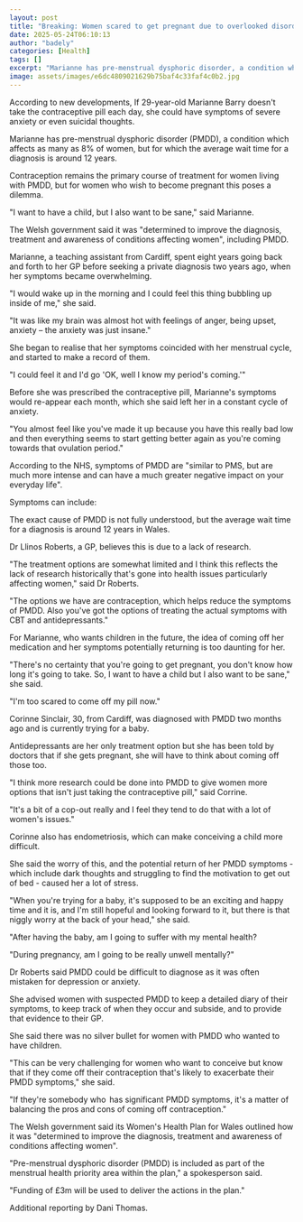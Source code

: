 ```yaml
---
layout: post
title: "Breaking: Women scared to get pregnant due to overlooked disorder"
date: 2025-05-24T06:10:13
author: "badely"
categories: [Health]
tags: []
excerpt: "Marianne has pre-menstrual dysphoric disorder, a condition which affects as many as 8% of women."
image: assets/images/e6dc4809021629b75baf4c33faf4c0b2.jpg
---
```


According to new developments, If 29-year-old Marianne Barry doesn't take the contraceptive pill each day, she could have symptoms of severe anxiety or even suicidal thoughts.

Marianne has pre-menstrual dysphoric disorder (PMDD), a condition which affects as many as 8% of women, but for which the average wait time for a diagnosis is around 12 years.

Contraception remains the primary course of treatment for women living with PMDD, but for women who wish to become pregnant this poses a dilemma.

"I want to have a child, but I also want to be sane," said Marianne.

The Welsh government said it was "determined to improve the diagnosis, treatment and awareness of conditions affecting women", including PMDD.

Marianne, a teaching assistant from Cardiff, spent eight years going back and forth to her GP before seeking a private diagnosis two years ago, when her symptoms became overwhelming.

"I would wake up in the morning and I could feel this thing bubbling up inside of me," she said.

"It was like my brain was almost hot with feelings of anger, being upset, anxiety – the anxiety was just insane."

She began to realise that her symptoms coincided with her menstrual cycle, and started to make a record of them.

"I could feel it and I'd go 'OK, well I know my period's coming.'"

Before she was prescribed the contraceptive pill, Marianne's symptoms would re-appear each month, which she said left her in a constant cycle of anxiety.

"You almost feel like you've made it up because you have this really bad low and then everything seems to start getting better again as you're coming towards that ovulation period."

According to the NHS, symptoms of PMDD are "similar to PMS, but are much more intense and can have a much greater negative impact on your everyday life".

Symptoms can include:

The exact cause of PMDD is not fully understood, but the average wait time for a diagnosis is around 12 years in Wales. 

Dr Llinos Roberts, a GP, believes this is due to a lack of research.

"The treatment options are somewhat limited and I think this reflects the lack of research historically that's gone into health issues particularly affecting women," said Dr Roberts.

"The options we have are contraception, which helps reduce the symptoms of PMDD. Also you've got the options of treating the actual symptoms with CBT and antidepressants."

For Marianne, who wants children in the future, the idea of coming off her medication and her symptoms potentially returning is too daunting for her.

"There's no certainty that you're going to get pregnant, you don't know how long it's going to take. So, I want to have a child but I also want to be sane," she said.

"I'm too scared to come off my pill now."

Corinne Sinclair, 30, from Cardiff, was diagnosed with PMDD two months ago and is currently trying for a baby. 

Antidepressants are her only treatment option but she has been told by doctors that if she gets pregnant, she will have to think about coming off those too.

"I think more research could be done into PMDD to give women more options that isn't just taking the contraceptive pill," said Corrine.

"It's a bit of a cop-out really and I feel they tend to do that with a lot of women's issues."

Corinne also has endometriosis, which can make conceiving a child more difficult. 

She said the worry of this, and the potential return of her PMDD symptoms - which include dark thoughts and struggling to find the motivation to get out of bed - caused her a lot of stress.

"When you're trying for a baby, it's supposed to be an exciting and happy time and it is, and I'm still hopeful and looking forward to it, but there is that niggly worry at the back of your head," she said.

"After having the baby, am I going to suffer with my mental health?

"During pregnancy, am I going to be really unwell mentally?"

Dr Roberts said PMDD could be difficult to diagnose as it was often mistaken for depression or anxiety. 

She advised women with suspected PMDD to keep a detailed diary of their symptoms, to keep track of when they occur and subside, and to provide that evidence to their GP.

She said there was no silver bullet for women with PMDD who wanted to have children.

"This can be very challenging for women who want to conceive but know that if they come off their contraception that's likely to exacerbate their PMDD symptoms," she said.

"If they're somebody who  has significant PMDD symptoms, it's a matter of balancing the pros and cons of coming off contraception."

The Welsh government said its Women's Health Plan for Wales outlined how it was "determined to improve the diagnosis, treatment and awareness of conditions affecting women".

"Pre-menstrual dysphoric disorder (PMDD) is included as part of the menstrual health priority area within the plan," a spokesperson said.

"Funding of £3m will be used to deliver the actions in the plan."

Additional reporting by Dani Thomas.

